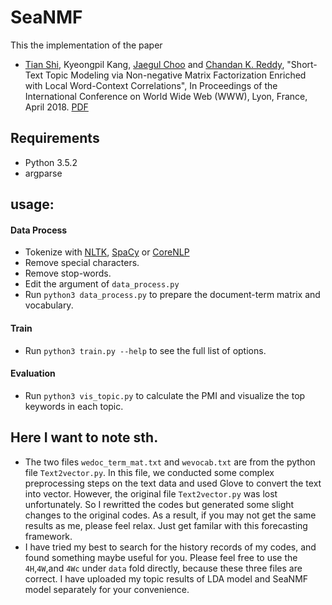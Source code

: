 # SeaNMF

This the implementation of the paper
- [Tian Shi](http://life-tp.com/Tian_Shi/), Kyeongpil Kang, [Jaegul Choo](https://sites.google.com/site/jaegulchoo/) and [Chandan K. Reddy](http://people.cs.vt.edu/~reddy/), "Short-Text Topic Modeling via Non-negative Matrix Factorization Enriched with Local Word-Context Correlations", In Proceedings of the International Conference on World Wide Web (WWW), Lyon, France, April 2018. [PDF](http://dmkd.cs.vt.edu/papers/WWW18.pdf)

## Requirements

- Python 3.5.2
- argparse

## usage:

#### Data Process
- Tokenize with [NLTK](https://www.nltk.org/), [SpaCy](https://spacy.io/) or [CoreNLP](https://stanfordnlp.github.io/CoreNLP/)
- Remove special characters.
- Remove stop-words.
- Edit the argument of ``` data_process.py ```
- Run ```python3 data_process.py``` to prepare the document-term matrix and vocabulary.

#### Train

- Run ```python3 train.py --help``` to see the full list of options.

#### Evaluation

- Run ```python3 vis_topic.py``` to calculate the PMI and visualize the top keywords in each topic.

## Here I want to note sth.
- The two files ```wedoc_term_mat.txt``` and ```wevocab.txt``` are from the python file ```Text2vector.py```. In this file, we conducted some complex preprocessing steps on the text data and used Glove to convert the text into vector. However, the original file ```Text2vector.py``` was lost unfortunately. So I rewritted the codes but generated some slight changes to the original codes. As a result, if you may not get the same results as me, please feel relax. Just get familar with this forecasting framework.
- I have tried my best to search for the history records of my codes, and found something maybe useful for you. Please feel free to use the ```4H```,```4W```,and ```4Wc``` under ```data``` fold directly, because these three files are correct. I have uploaded my topic results of LDA model and SeaNMF model separately for your convenience.
